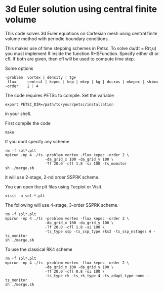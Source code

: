 # 3d Euler solution using central finite volume

This code solves 3d Euler equations on Cartesian mesh using central finite volume method with periodic boundary conditions.

This makes use of time stepping schemes in Petsc. To solve du/dt = R(t,u) you must implement R inside the function RHSFunction. Specify either dt or cfl. If both are given, then cfl will be used to compute time step.

Some options

```
-problem  vortex | density | tgv
-flux     central | kepec | kep | mkep | kg | ducros | mkepec | shima
-order    2 | 4
```

The code requires PETSc to compile. Set the variable

```
export PETSC_DIR=/path/to/your/petsc/installation
```

in your shell.

First compile the code

```
make
```

If you dont specify any scheme

```
rm -f sol*.plt
mpirun -np 4 ./ts -problem vortex -flux kepec -order 2 \
                  -da_grid_x 100 -da_grid_y 100 \
                  -Tf 20.0 -cfl 1.8 -si 100 -ts_monitor
sh ./merge.sh
```

it will use 2-stage, 2-nd order SSPRK scheme.

You can open the plt files using Tecplot or VisIt.

```
visit -o sol-*.plt
```

The following will use 4-stage, 3-order SSPRK scheme.

```
rm -f sol*.plt
mpirun -np 4 ./ts -problem vortex -flux kepec -order 2 \
                  -da_grid_x 100 -da_grid_y 100 \
                  -Tf 20.0 -cfl 1.8 -si 100 \
                  -ts_type ssp -ts_ssp_type rks3 -ts_ssp_nstages 4 -ts_monitor
sh ./merge.sh
```

To use the classical RK4 scheme

```
rm -f sol*.plt
mpirun -np 4 ./ts -problem vortex -flux kepec -order 2 \
                  -da_grid_x 100 -da_grid_y 100 \
                  -Tf 20.0 -cfl 0.8 -si 100 \
                  -ts_type rk -ts_rk_type 4 -ts_adapt_type none -ts_monitor
sh ./merge.sh
```
